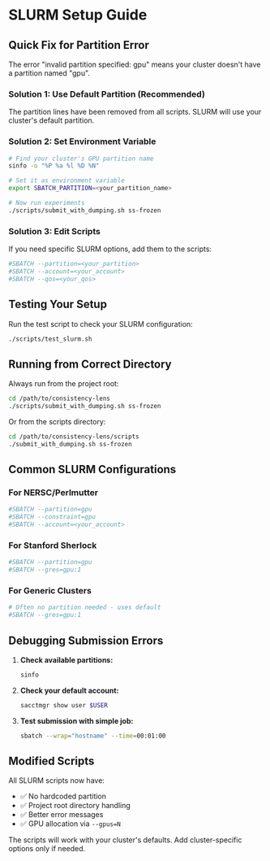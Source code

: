 # SLURM Setup Guide

## Quick Fix for Partition Error

The error "invalid partition specified: gpu" means your cluster doesn't have a partition named "gpu".

### Solution 1: Use Default Partition (Recommended)
The partition lines have been removed from all scripts. SLURM will use your cluster's default partition.

### Solution 2: Set Environment Variable
```bash
# Find your cluster's GPU partition name
sinfo -o "%P %a %l %D %N"

# Set it as environment variable
export SBATCH_PARTITION=<your_partition_name>

# Now run experiments
./scripts/submit_with_dumping.sh ss-frozen
```

### Solution 3: Edit Scripts
If you need specific SLURM options, add them to the scripts:
```bash
#SBATCH --partition=<your_partition>
#SBATCH --account=<your_account>
#SBATCH --qos=<your_qos>
```

## Testing Your Setup

Run the test script to check your SLURM configuration:
```bash
./scripts/test_slurm.sh
```

## Running from Correct Directory

Always run from the project root:
```bash
cd /path/to/consistency-lens
./scripts/submit_with_dumping.sh ss-frozen
```

Or from the scripts directory:
```bash
cd /path/to/consistency-lens/scripts
./submit_with_dumping.sh ss-frozen
```

## Common SLURM Configurations

### For NERSC/Perlmutter
```bash
#SBATCH --partition=gpu
#SBATCH --constraint=gpu
#SBATCH --account=<your_account>
```

### For Stanford Sherlock
```bash
#SBATCH --partition=gpu
#SBATCH --gres=gpu:1
```

### For Generic Clusters
```bash
# Often no partition needed - uses default
#SBATCH --gres=gpu:1
```

## Debugging Submission Errors

1. **Check available partitions:**
   ```bash
   sinfo
   ```

2. **Check your default account:**
   ```bash
   sacctmgr show user $USER
   ```

3. **Test submission with simple job:**
   ```bash
   sbatch --wrap="hostname" --time=00:01:00
   ```

## Modified Scripts

All SLURM scripts now have:
- ✅ No hardcoded partition
- ✅ Project root directory handling
- ✅ Better error messages
- ✅ GPU allocation via `--gpus=N`

The scripts will work with your cluster's defaults. Add cluster-specific options only if needed.